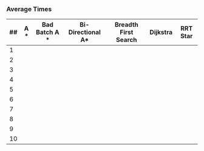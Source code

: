 ### Average Times ###


| ## |  A *  | Bad Batch A * | Bi-Directional A* | Breadth First Search | Dijkstra | RRT Star |
|----|-------|---------------|-------------------|----------------------|----------|----------|
|  1 |       |               |                   |                      |          |          |
|  2 |       |               |                   |                      |          |          |
|  3 |       |               |                   |                      |          |          |
|  4 |       |               |                   |                      |          |          |
|  5 |       |               |                   |                      |          |          |
|  6 |       |               |                   |                      |          |          |
|  7 |       |               |                   |                      |          |          |
|  8 |       |               |                   |                      |          |          |
|  9 |       |               |                   |                      |          |          |
| 10 |       |               |                   |                      |          |          |